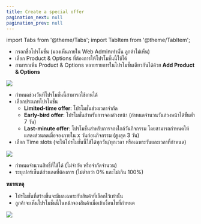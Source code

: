 ```yaml
---
title: Create a special offer
pagination_next: null
pagination_prev: null
---
```


import Tabs from '@theme/Tabs';
import TabItem from '@theme/TabItem';

<Tabs>
<TabItem value="step1" label="1. Products & options" default>

- กรอกชื่อโปรโมชั่น (มองเห็นภายใน Web Adminเท่านั้น ลูกค้าไม่เห็น)
- เลือก Product & Options ที่ต้องการให้โปรโมชั่นนี้ใช้ได้
- สามารถเพิ่ม Product & Options หลายรายการในโปรโมชั่นเดียวกันได้ด้วย **Add Product & Options**

![](/img/Create_special_offer.png)


</TabItem>
<TabItem value="step2" label="2. Details">

- กำหนดช่วงวันที่โปรโมชั่นนี้สามารถใช้งานได้
- เลือกประเภทโปรโมชั่น
  - **Limited-time offer**: โปรโมชั่นช่วงเวลาจำกัด
  - **Early-bird offer**: โปรโมชั่นสำหรับการจองล่วงหน้า (กำหนดจำนวนวันล่วงหน้าได้ขั้นต่ำ 7 วัน)
  - **Last-minute offer**: โปรโมชั่นสำหรับการจองใกล้วันกิจกรรม โดยสามารถกำหนดให้แสดงส่วนลดเมื่อจองภายใน x วันก่อนกิจกรรม (สูงสุด 3 วัน)
- เลือก Time slots (จะให้โปรโมชั่นนี้ใช้ได้ทุกวัน/ทุกเวลา หรือเฉพาะวันและเวลาที่กำหนด)

![](/img/Details_specialoffer.png)


</TabItem>
<TabItem value="step3" label="3. Discount">

- กำหนดจำนวนสิทธิ์ที่ใช้ได้ (ไม่จำกัด หรือจำกัดจำนวน)
- ระบุเปอร์เซ็นต์ส่วนลดที่ต้องการ (ไม่ต่ำกว่า 0% และไม่เกิน 100%)

**หมายเหตุ**
- โปรโมชั่นที่สร้างขึ้นจะมีผลเฉพาะกับสินค้าที่เลือกไว้เท่านั้น
- ลูกค้าจะเห็นโปรโมชั่นนี้ในหน้าจองสินค้าเมื่อเข้าเงื่อนไขที่กำหนด

![](/img/Discount_Specialoffer.png)

</TabItem>
</Tabs> 